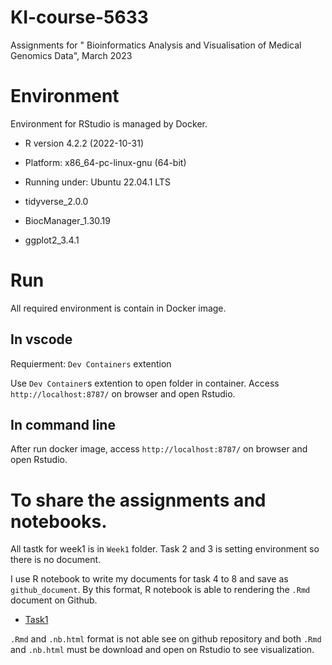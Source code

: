 # KI-course-5633
Assignments for " Bioinformatics Analysis and Visualisation of Medical Genomics Data", March 2023


# Environment
Environment for RStudio is managed by Docker.

- R version 4.2.2 (2022-10-31)
- Platform: x86_64-pc-linux-gnu (64-bit)
- Running under: Ubuntu 22.04.1 LTS

- tidyverse_2.0.0 
- BiocManager_1.30.19
- ggplot2_3.4.1

# Run 
All required environment is contain in Docker image.

## In vscode
Requierment: `Dev Containers` extention

Use `Dev Container`s extention to open folder in container. Access `http://localhost:8787/` on browser and open Rstudio.

## In command line
After run docker image, access `http://localhost:8787/` on browser and open Rstudio.

# To share the assignments and notebooks.
All tastk for week1 is in `Week1` folder. Task 2 and 3 is setting environment so there is no document.

I use R notebook to write my documents for task 4 to 8 and save as `github_document`. By this format, R notebook is able to rendering the `.Rmd` document on Github. 

- [Task1](Week1/Task1.md)

`.Rmd` and `.nb.html` format is not able see on github repository and both `.Rmd` and `.nb.html` must be download and open on Rstudio to see visualization. 


